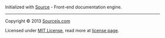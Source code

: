 Initialized with [Source](http://github.com/sourcejs/Source) - Front-end documentation engine.

___

Copyright © 2013 [Sourcejs.com](http://sourcejs.com)

Licensed under [MIT License](http://en.wikipedia.org/wiki/MIT_License), read more at [license page](http://github.com/sourcejs/source/wiki/MIT-License).